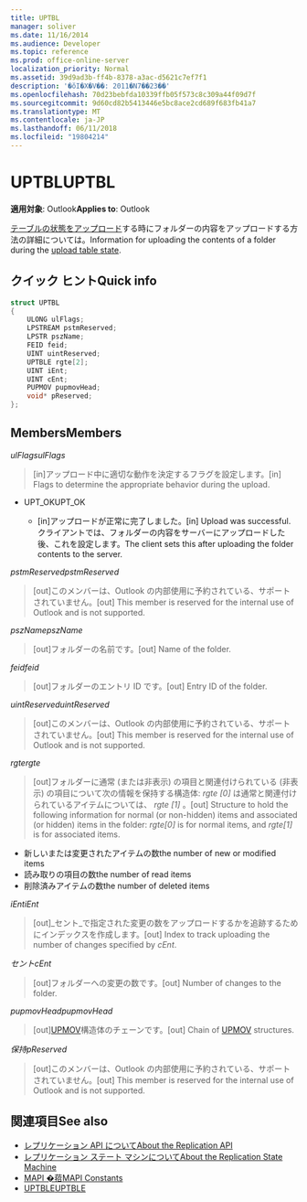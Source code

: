 ```yaml
---
title: UPTBL
manager: soliver
ms.date: 11/16/2014
ms.audience: Developer
ms.topic: reference
ms.prod: office-online-server
localization_priority: Normal
ms.assetid: 39d9ad3b-ff4b-8378-a3ac-d5621c7ef7f1
description: '�ŏI�X�V��: 2011�N7��23��'
ms.openlocfilehash: 70d23bebfda10339ffb05f573c8c309a44f09d7f
ms.sourcegitcommit: 9d60cd82b5413446e5bc8ace2cd689f683fb41a7
ms.translationtype: MT
ms.contentlocale: ja-JP
ms.lasthandoff: 06/11/2018
ms.locfileid: "19804214"
---
```

# <a name="uptbl"></a><span data-ttu-id="ab101-103">UPTBL</span><span class="sxs-lookup"><span data-stu-id="ab101-103">UPTBL</span></span>

<span data-ttu-id="ab101-104">**適用対象**: Outlook</span><span class="sxs-lookup"><span data-stu-id="ab101-104">**Applies to**: Outlook</span></span> 
  
<span data-ttu-id="ab101-105">[テーブルの状態をアップロード](upload-table-state.md)する時にフォルダーの内容をアップロードする方法の詳細については。</span><span class="sxs-lookup"><span data-stu-id="ab101-105">Information for uploading the contents of a folder during the [upload table state](upload-table-state.md).</span></span>
  
## <a name="quick-info"></a><span data-ttu-id="ab101-106">クイック ヒント</span><span class="sxs-lookup"><span data-stu-id="ab101-106">Quick info</span></span>

```cpp
struct UPTBL 
{ 
    ULONG ulFlags; 
    LPSTREAM pstmReserved; 
    LPSTR pszName; 
    FEID feid; 
    UINT uintReserved; 
    UPTBLE rgte[2]; 
    UINT iEnt; 
    UINT cEnt; 
    PUPMOV pupmovHead; 
    void* pReserved; 
};
```

## <a name="members"></a><span data-ttu-id="ab101-107">Members</span><span class="sxs-lookup"><span data-stu-id="ab101-107">Members</span></span>

<span data-ttu-id="ab101-108">_ulFlags_</span><span class="sxs-lookup"><span data-stu-id="ab101-108">_ulFlags_</span></span>
  
> <span data-ttu-id="ab101-109">[in]アップロード中に適切な動作を決定するフラグを設定します。</span><span class="sxs-lookup"><span data-stu-id="ab101-109">[in] Flags to determine the appropriate behavior during the upload.</span></span>
    
  - <span data-ttu-id="ab101-110">UPT_OK</span><span class="sxs-lookup"><span data-stu-id="ab101-110">UPT_OK</span></span>
    
    - <span data-ttu-id="ab101-111">[in]アップロードが正常に完了しました。</span><span class="sxs-lookup"><span data-stu-id="ab101-111">[in] Upload was successful.</span></span> <span data-ttu-id="ab101-112">クライアントでは、フォルダーの内容をサーバーにアップロードした後、これを設定します。</span><span class="sxs-lookup"><span data-stu-id="ab101-112">The client sets this after uploading the folder contents to the server.</span></span>
    
<span data-ttu-id="ab101-113">_pstmReserved_</span><span class="sxs-lookup"><span data-stu-id="ab101-113">_pstmReserved_</span></span>
  
> <span data-ttu-id="ab101-114">[out]このメンバーは、Outlook の内部使用に予約されている、サポートされていません。</span><span class="sxs-lookup"><span data-stu-id="ab101-114">[out] This member is reserved for the internal use of Outlook and is not supported.</span></span> 
    
<span data-ttu-id="ab101-115">_pszName_</span><span class="sxs-lookup"><span data-stu-id="ab101-115">_pszName_</span></span>
  
> <span data-ttu-id="ab101-116">[out]フォルダーの名前です。</span><span class="sxs-lookup"><span data-stu-id="ab101-116">[out] Name of the folder.</span></span>
    
<span data-ttu-id="ab101-117">_feid_</span><span class="sxs-lookup"><span data-stu-id="ab101-117">_feid_</span></span>
  
> <span data-ttu-id="ab101-118">[out]フォルダーのエントリ ID です。</span><span class="sxs-lookup"><span data-stu-id="ab101-118">[out] Entry ID of the folder.</span></span>
    
<span data-ttu-id="ab101-119">_uintReserved_</span><span class="sxs-lookup"><span data-stu-id="ab101-119">_uintReserved_</span></span>
  
> <span data-ttu-id="ab101-120">[out]このメンバーは、Outlook の内部使用に予約されている、サポートされていません。</span><span class="sxs-lookup"><span data-stu-id="ab101-120">[out] This member is reserved for the internal use of Outlook and is not supported.</span></span> 
    
<span data-ttu-id="ab101-121">_rgte_</span><span class="sxs-lookup"><span data-stu-id="ab101-121">_rgte_</span></span>
  
> <span data-ttu-id="ab101-122">[out]フォルダーに通常 (または非表示) の項目と関連付けられている (非表示) の項目について次の情報を保持する構造体: _rgte [0]_ は通常と関連付けられているアイテムについては、 _rgte [1]_ 。</span><span class="sxs-lookup"><span data-stu-id="ab101-122">[out] Structure to hold the following information for normal (or non-hidden) items and associated (or hidden) items in the folder:  _rgte[0]_ is for normal items, and  _rgte[1]_ is for associated items.</span></span> 
    
   - <span data-ttu-id="ab101-123">新しいまたは変更されたアイテムの数</span><span class="sxs-lookup"><span data-stu-id="ab101-123">the number of new or modified items</span></span>
   - <span data-ttu-id="ab101-124">読み取りの項目の数</span><span class="sxs-lookup"><span data-stu-id="ab101-124">the number of read items</span></span> 
   - <span data-ttu-id="ab101-125">削除済みアイテムの数</span><span class="sxs-lookup"><span data-stu-id="ab101-125">the number of deleted items</span></span>
    
 <span data-ttu-id="ab101-126">_iEnt_</span><span class="sxs-lookup"><span data-stu-id="ab101-126">_iEnt_</span></span>
  
> <span data-ttu-id="ab101-127">[out]_セント_で指定された変更の数をアップロードするかを追跡するためにインデックスを作成します。</span><span class="sxs-lookup"><span data-stu-id="ab101-127">[out] Index to track uploading the number of changes specified by  _cEnt_.</span></span>
    
<span data-ttu-id="ab101-128">_セント_</span><span class="sxs-lookup"><span data-stu-id="ab101-128">_cEnt_</span></span>
  
> <span data-ttu-id="ab101-129">[out]フォルダーへの変更の数です。</span><span class="sxs-lookup"><span data-stu-id="ab101-129">[out] Number of changes to the folder.</span></span>
    
<span data-ttu-id="ab101-130">_pupmovHead_</span><span class="sxs-lookup"><span data-stu-id="ab101-130">_pupmovHead_</span></span>
  
> <span data-ttu-id="ab101-131">[out][UPMOV](upmov.md)構造体のチェーンです。</span><span class="sxs-lookup"><span data-stu-id="ab101-131">[out] Chain of [UPMOV](upmov.md) structures.</span></span> 
    
<span data-ttu-id="ab101-132">_保持_</span><span class="sxs-lookup"><span data-stu-id="ab101-132">_pReserved_</span></span>
  
> <span data-ttu-id="ab101-133">[out]このメンバーは、Outlook の内部使用に予約されている、サポートされていません。</span><span class="sxs-lookup"><span data-stu-id="ab101-133">[out] This member is reserved for the internal use of Outlook and is not supported.</span></span>
    
## <a name="see-also"></a><span data-ttu-id="ab101-134">関連項目</span><span class="sxs-lookup"><span data-stu-id="ab101-134">See also</span></span>

- [<span data-ttu-id="ab101-135">レプリケーション API について</span><span class="sxs-lookup"><span data-stu-id="ab101-135">About the Replication API</span></span>](about-the-replication-api.md)
- [<span data-ttu-id="ab101-136">レプリケーション ステート マシンについて</span><span class="sxs-lookup"><span data-stu-id="ab101-136">About the Replication State Machine</span></span>](about-the-replication-state-machine.md)
- [<span data-ttu-id="ab101-137">MAPI �萔</span><span class="sxs-lookup"><span data-stu-id="ab101-137">MAPI Constants</span></span>](mapi-constants.md)
- [<span data-ttu-id="ab101-138">UPTBLE</span><span class="sxs-lookup"><span data-stu-id="ab101-138">UPTBLE</span></span>](uptble.md)

